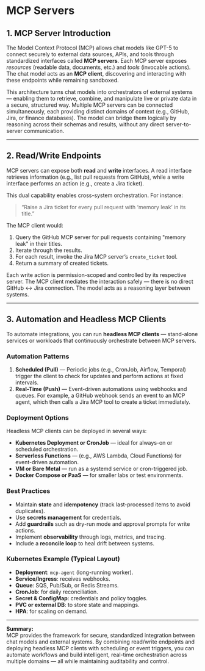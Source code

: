 # MCP Servers

## 1. MCP Server Introduction

The Model Context Protocol (MCP) allows chat models like GPT-5 to connect securely to external data sources, APIs, and tools through standardized interfaces called **MCP servers**. Each MCP server exposes *resources* (readable data, documents, etc.) and *tools* (invocable actions). The chat model acts as an **MCP client**, discovering and interacting with these endpoints while remaining sandboxed.

This architecture turns chat models into orchestrators of external systems — enabling them to retrieve, combine, and manipulate live or private data in a secure, structured way. Multiple MCP servers can be connected simultaneously, each providing distinct domains of context (e.g., GitHub, Jira, or finance databases). The model can bridge them logically by reasoning across their schemas and results, without any direct server-to-server communication.

---

## 2. Read/Write Endpoints

MCP servers can expose both **read** and **write** interfaces. A read interface retrieves information (e.g., list pull requests from GitHub), while a write interface performs an action (e.g., create a Jira ticket).

This dual capability enables cross-system orchestration. For instance:

> “Raise a Jira ticket for every pull request with ‘memory leak’ in its title.”

The MCP client would:
1. Query the GitHub MCP server for pull requests containing "memory leak" in their titles.
2. Iterate through the results.
3. For each result, invoke the Jira MCP server’s `create_ticket` tool.
4. Return a summary of created tickets.

Each write action is permission-scoped and controlled by its respective server. The MCP client mediates the interaction safely — there is no direct GitHub ↔ Jira connection. The model acts as a reasoning layer between systems.

---

## 3. Automation and Headless MCP Clients

To automate integrations, you can run **headless MCP clients** — stand-alone services or workloads that continuously orchestrate between MCP servers.

### Automation Patterns
1. **Scheduled (Pull)** — Periodic jobs (e.g., CronJob, Airflow, Temporal) trigger the client to check for updates and perform actions at fixed intervals.
2. **Real-Time (Push)** — Event-driven automations using webhooks and queues. For example, a GitHub webhook sends an event to an MCP agent, which then calls a Jira MCP tool to create a ticket immediately.

### Deployment Options
Headless MCP clients can be deployed in several ways:
- **Kubernetes Deployment or CronJob** — ideal for always-on or scheduled orchestration.
- **Serverless Functions** — (e.g., AWS Lambda, Cloud Functions) for event-driven automation.
- **VM or Bare Metal** — run as a systemd service or cron-triggered job.
- **Docker Compose or PaaS** — for smaller labs or test environments.

### Best Practices
- Maintain **state** and **idempotency** (track last-processed items to avoid duplicates).
- Use **secrets management** for credentials.
- Add **guardrails** such as dry-run mode and approval prompts for write actions.
- Implement **observability** through logs, metrics, and tracing.
- Include a **reconcile loop** to heal drift between systems.

### Kubernetes Example (Typical Layout)
- **Deployment**: `mcp-agent` (long-running worker).
- **Service/Ingress**: receives webhooks.
- **Queue**: SQS, Pub/Sub, or Redis Streams.
- **CronJob**: for daily reconciliation.
- **Secret & ConfigMap**: credentials and policy toggles.
- **PVC or external DB**: to store state and mappings.
- **HPA**: for scaling on demand.

---

**Summary:**  
MCP provides the framework for secure, standardized integration between chat models and external systems. By combining read/write endpoints and deploying headless MCP clients with scheduling or event triggers, you can automate workflows and build intelligent, real-time orchestration across multiple domains — all while maintaining auditability and control.
